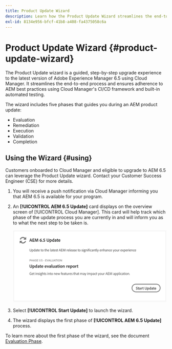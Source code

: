 ```yaml
---
title: Product Update Wizard
description: Learn how the Product Update Wizard streamlines the end-to-end AEM update process within Cloud Manager.
exl-id: 8134e956-bfcf-41b8-a408-fa4375058c6a
---
```


# Product Update Wizard {#product-update-wizard}

The Product Update wizard is a guided, step-by-step upgrade experience to the latest version of Adobe Experience Manager 6.5 using Cloud Manager. It streamlines the end-to-end process and ensures adherence to AEM best practices using Cloud Manager's CI/CD framework and built-in automated testing.

The wizard includes five phases that guides you during an AEM product update:

* Evaluation
* Remediation
* Execution
* Validation
* Completion

## Using the Wizard {#using}

Customers onboarded to Cloud Manager and eligible to upgrade to AEM 6.5 can leverage the Product Update wizard. Contact your Customer Success Engineer (CSE) for more details.

1. You will receive a push notification via Cloud Manager informing you that AEM 6.5 is available for your program.

1. An **[!UICONTROL AEM 6.5 Update]** card displays on the overview screen of [!UICONTROL Cloud Manager]. This card will help track which phase of the update process you are currently in and will inform you as to what the next step to be taken is. 

   ![Update wizard card](/help/assets/Start-Update.png)

1. Select **[!UICONTROL Start Update]** to launch the wizard.

1. The wizard displays the first phase of **[!UICONTROL AEM 6.5 Update]** process.

To learn more about the first phase of the wizard, see the document [Evaluation Phase](/help/product-update-wizard/evaluation.md).

